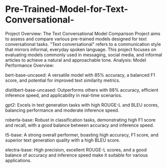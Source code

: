 # Pre-Trained-Model-for-Text-Conversational-
Project Overview:
The Text Conversational Model Comparison Project aims to assess and compare various pre-trained models designed for text conversational tasks. "Text conversational" refers to a communication style that mirrors informal, everyday spoken language. This project focuses on evaluating models commonly used in messaging, social media, and informal articles to achieve a natural and approachable tone.
Analysis:
Model Performance Overview:

bert-base-uncased: A versatile model with 85% accuracy, a balanced F1 score, and potential for improved text similarity metrics.

distilbert-base-uncased: Outperforms others with 88% accuracy, efficient inference speed, and applicability in real-time scenarios.

gpt2: Excels in text generation tasks with high ROUGE-L and BLEU scores, balancing performance and moderate inference speed.

roberta-base: Robust in classification tasks, demonstrating high F1 score and recall, with a good balance between accuracy and inference speed.

t5-base: A strong overall performer, boasting high accuracy, F1 score, and superior text generation quality with a high BLEU score.

electra-base: High precision, excellent ROUGE-L scores, and a good balance of accuracy and inference speed make it suitable for various applications.
